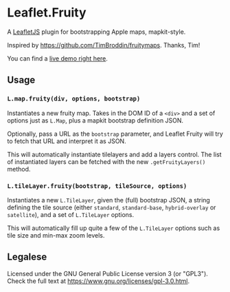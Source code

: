 # Leaflet.Fruity

A [LeafletJS](http://www.leafletjs.com) plugin for bootstrapping Apple maps, mapkit-style.

Inspired by https://github.com/TimBroddin/fruitymaps. Thanks, Tim!

You can find a [live demo right here](http://ivansanchez.github.io/Leaflet.Fruity/demo.html).



## Usage


### `L.map.fruity(div, options, bootstrap)`

Instantiates a new fruity map. Takes in the DOM ID of a `<div>` and a set of options just as `L.Map`, plus a mapkit bootstrap definition JSON.

Optionally, pass a URL as the `bootstrap` parameter, and Leaflet Fruity will try to fetch that URL and interpret it as JSON.

This will automatically instantiate tilelayers and add a layers control. The list of instantiated layers can be fetched with the new `.getFruityLayers()` method.



### `L.tileLayer.fruity(bootstrap, tileSource, options)`

Instantiates a new `L.TileLayer`, given the (full) bootstrap JSON, a string defining the tile source (either `standard`, `standard-base`, `hybrid-overlay` or `satellite`), and a set of `L.TileLayer` options.

This will automatically fill up quite a few of the `L.TileLayer` options such as tile size and min-max zoom levels.





## Legalese

Licensed under the GNU General Public License version 3 (or "GPL3"). Check the
full text at https://www.gnu.org/licenses/gpl-3.0.html.